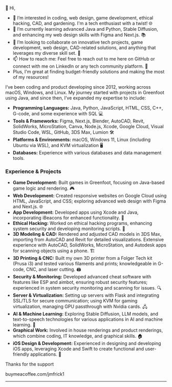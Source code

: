 👋 Hi,
- 👀 I’m interested in coding, web design, game development, ethical hacking, CAD, and gardening. I'm a tech enthusiast with a twist! 🌐
- 🌱 I’m currently learning advanced Java and Python, Stable Diffusion, and enhancing my web design skills with Figma and Next.js. 📚
- 💞️ I’m looking to collaborate on innovative tech projects, game development, web design, CAD-related solutions, and anything that leverages my diverse skill set. 🤝
- 📫 How to reach me: Feel free to reach out to me here on GitHub or connect with me on LinkedIn or any tech community platform. 💬
-  Plus, I'm great at finding budget-friendly solutions and making the most of my resources! 

I’ve been coding and product developing since 2012, working across macOS, Windows, and Linux. My journey started with projects in Greenfoot using Java, and since then, I’ve expanded my expertise to include:

- **Programming Languages:** Java, Python, JavaScript, HTML, CSS, C++, G-code, and some experience with SQL 💻
- **Tools & Frameworks:** Figma, Next.js, Blender, AutoCAD, Revit, SolidWorks, MicroStation, Canva, Node.js, Xcode, Google Cloud, Visual Studio Code, WSL, GitHub, 3DS Max, Lumion 🛠️
- **Platforms & Environments:** macOS, Windows 11, Linux (including Ubuntu via WSL), and KVM virtualization 🖥️
- **Databases:** Experience with various databases and data management tools.

### Experience & Projects
- **Game Development:** Built games in Greenfoot, focusing on Java-based game logic and rendering. 🎮
- **Web Development:** Created responsive websites on Google Cloud using HTML, JavaScript, and CSS; exploring advanced web design with Figma and Next.js. 🌐
- **App Development:** Developed apps using Xcode and Java, incorporating iBeacons for enhanced functionality. 📱
- **Ethical Hacking:** Worked on ethical hacking programs, enhancing system security and developing monitoring scripts. 🔐
- **3D Modeling & CAD:** Rendered and adjusted CAD models in 3DS Max, importing from AutoCAD and Revit for detailed visualizations. Extensive experience with AutoCAD, SolidWorks, MicroStation, and Autodesk apps for scanning objects using a phone. 🏗️
- **3D Printing & CNC:** Built my own 3D printer from a Folger Tech kit (Prusa i3) and tested various filaments and prints; knowledgeable in G-code, CNC, and laser cutting. 🖨️
- **Security & Monitoring:** Developed advanced cheat software with features like ESP and aimbot, ensuring robust security features; experienced in system security monitoring and scanning for issues. 🔍
- **Server & Virtualization:** Setting up servers with Flask and integrating SSL/TLS for secure communication; using KVM for gaming virtualization, managing GPU passthrough with Nvidia cards. 🖧
- **AI & Machine Learning:** Exploring Stable Diffusion, LLM models, and text-to-speech technologies for various applications in AI and machine learning. 🤖
- **Graphical Work:** Involved in house renderings and product renderings, which combine coding, IT knowledge, and graphical skills. 🏠
- **iOS Design & Development:** Experienced in designing and developing iOS apps, leveraging Xcode and Swift to create functional and user-friendly applications. 📱


Thanks for the support

buymeacoffee.com/jmfrick1

---

<!---
jmfrick1/jmfrick1 is a ✨ special ✨ repository because its `README.md` (this file) appears on your GitHub profile.
--->
